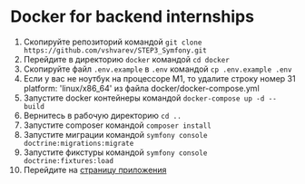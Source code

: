# Docker for backend internships

1. Скопируйте репозиторий командой `git clone https://github.com/vshvarev/STEP3_Symfony.git`
2. Перейдите в директорию `docker` командой `cd docker`
3. Скопируйте файл `.env.example` в `.env` командой `cp .env.example .env`
4. Если у вас не ноутбук на процессоре М1, то удалите строку номер 31  platform: 'linux/x86_64' из файла docker/docker-compose.yml
5. Запустите docker контейнеры командой `docker-compose up -d --build`
6. Вернитесь в рабочую директорию `cd ..`
7. Запустите composer командой `composer install`
8. Запустите миграции командой `symfony console doctrine:migrations:migrate`
9. Запустите фикстуры командой `symfony console doctrine:fixtures:load`
10. Перейдите на [страницу приложения](http://localhost/movie)
